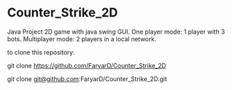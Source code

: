 # Counter_Strike_2D
Java Project 
2D game with java swing GUI.
One player mode:
  1 player with 3 bots.
Multiplayer mode:
  2 players in a local network.
 
to clone this repository:

  git clone https://github.com/FaryarD/Counter_Strike_2D
  
  git clone git@github.com:FaryarD/Counter_Strike_2D.git
